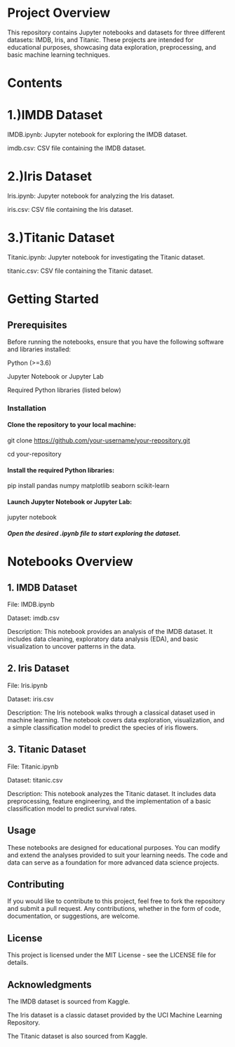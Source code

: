 # Project Overview
This repository contains Jupyter notebooks and datasets for three different datasets: IMDB, Iris, and Titanic. These projects are intended for educational purposes, showcasing data exploration, preprocessing, and basic machine learning techniques.

# Contents

# 1.)IMDB Dataset

IMDB.ipynb: Jupyter notebook for exploring the IMDB dataset.

imdb.csv: CSV file containing the IMDB dataset.

# 2.)Iris Dataset

Iris.ipynb: Jupyter notebook for analyzing the Iris dataset.

iris.csv: CSV file containing the Iris dataset.

# 3.)Titanic Dataset

Titanic.ipynb: Jupyter notebook for investigating the Titanic dataset.

titanic.csv: CSV file containing the Titanic dataset.

# Getting Started

## Prerequisites
Before running the notebooks, ensure that you have the following software and libraries installed:

Python (>=3.6)

Jupyter Notebook or Jupyter Lab

Required Python libraries (listed below)

### Installation

#### Clone the repository to your local machine:

git clone https://github.com/your-username/your-repository.git

cd your-repository

#### Install the required Python libraries:

pip install pandas numpy matplotlib seaborn scikit-learn

#### Launch Jupyter Notebook or Jupyter Lab:

jupyter notebook

##### Open the desired .ipynb file to start exploring the dataset.

# Notebooks Overview

## 1. IMDB Dataset

File: IMDB.ipynb

Dataset: imdb.csv

Description: This notebook provides an analysis of the IMDB dataset. It includes data cleaning, exploratory data analysis (EDA), and basic visualization to uncover patterns in the data.

## 2. Iris Dataset

File: Iris.ipynb

Dataset: iris.csv

Description: The Iris notebook walks through a classical dataset used in machine learning. The notebook covers data exploration, visualization, and a simple classification model to predict the species of iris flowers.

## 3. Titanic Dataset

File: Titanic.ipynb

Dataset: titanic.csv

Description: This notebook analyzes the Titanic dataset. It includes data preprocessing, feature engineering, and the implementation of a basic classification model to predict survival rates.

## Usage

These notebooks are designed for educational purposes. You can modify and extend the analyses provided to suit your learning needs. The code and data can serve as a foundation for more advanced data science projects.

## Contributing

If you would like to contribute to this project, feel free to fork the repository and submit a pull request. Any contributions, whether in the form of code, documentation, or suggestions, are welcome.

## License

This project is licensed under the MIT License - see the LICENSE file for details.

## Acknowledgments

The IMDB dataset is sourced from Kaggle.

The Iris dataset is a classic dataset provided by the UCI Machine Learning Repository.

The Titanic dataset is also sourced from Kaggle.
